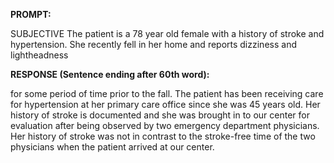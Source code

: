 **PROMPT:**

SUBJECTIVE The patient is a 78 year old female with a history of stroke and hypertension. She recently fell in her home and reports dizziness and lightheadness

**RESPONSE (Sentence ending after 60th word):**

for some period of time prior to the fall. The patient has been receiving care for hypertension at her primary care office since she was 45 years old. Her history of stroke is documented and she was brought in to our center for evaluation after being observed by two emergency department physicians. Her history of stroke was not in contrast to the stroke-free time of the two physicians when the patient arrived at our center. 